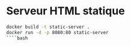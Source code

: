 # Serveur HTML statique

```bash
docker build -t static-server .
docker run -d -p 8080:80 static-server
````bash
